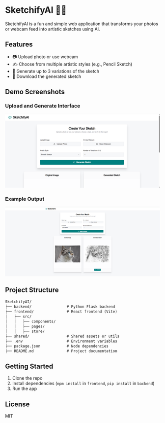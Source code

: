 
# SketchifyAI 🎨🧠

SketchifyAI is a fun and simple web application that transforms your photos or webcam feed into artistic sketches using AI.

## Features
- 📷 Upload photo or use webcam
- ✍️ Choose from multiple artistic styles (e.g., Pencil Sketch)
- 🔄 Generate up to 3 variations of the sketch
- 💾 Download the generated sketch

## Demo Screenshots

### Upload and Generate Interface
![Screenshot1](screenshot1.png)

### Example Output
![Screenshot2](screenshot2.png)

## Project Structure
```
SketchifyAI/
├── backend/                # Python Flask backend
├── frontend/               # React frontend (Vite)
│   ├── src/
│   │   ├── components/
│   │   ├── pages/
│   │   ├── store/
├── shared/                 # Shared assets or utils
├── .env                    # Environment variables
├── package.json            # Node dependencies
├── README.md               # Project documentation
```

## Getting Started
1. Clone the repo
2. Install dependencies (`npm install` in `frontend`, `pip install` in `backend`)
3. Run the app

## License
MIT
